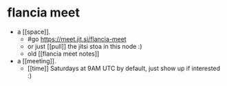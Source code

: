 # flancia meet
- a [[space]].
	- #go https://meet.jit.si/flancia-meet
	- or just [[pull]] the jitsi stoa in this node :)
	- old [[flancia meet notes]]
- a [[meeting]].
	- [[time]] Saturdays at 9AM UTC by default, just show up if interested :)